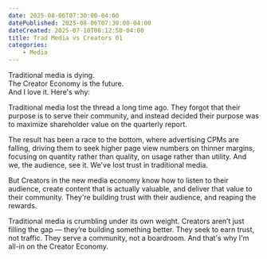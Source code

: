```yaml
---
date: 2025-08-06T07:30:00-04:00
datePublished: 2025-08-06T07:30:00-04:00
dateCreated: 2025-07-10T08:12:50-04:00
title: Trad Media vs Creators 01
categories:
    - Media
---
```

Traditional media is dying.  
The Creator Economy is the future.  
And I love it. Here's why:

Traditional media lost the thread a long time ago. They forgot that their purpose is to serve their community, and instead decided their purpose was to maximize shareholder value on the quarterly report.

The result has been a race to the bottom, where advertising CPMs are falling, driving them to seek higher page view
numbers on thinner margins, focusing on quantity rather than quality, on usage rather than utility. And we, the audience, see it. We've lost trust in traditional media.

But Creators in the new media economy know how to listen to their audience, create content that is actually valuable, and deliver that value to their community. They're building trust with their audience, and reaping the rewards.

Traditional media is crumbling under its own weight. Creators aren’t just filling the gap — they’re building something better. They seek to earn trust, not traffic. They serve a community, not a boardroom. And that's why I'm all-in on the Creator Economy.
